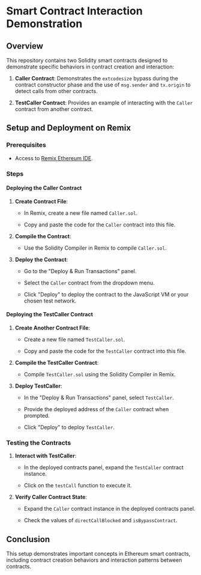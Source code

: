 # Smart Contract Interaction Demonstration

## Overview

This repository contains two Solidity smart contracts designed to demonstrate specific behaviors in contract creation and interaction:

1. **Caller Contract**: Demonstrates the `extcodesize` bypass during the contract constructor phase and the use of `msg.sender` and `tx.origin` to detect calls from other contracts.

2. **TestCaller Contract**: Provides an example of interacting with the `Caller` contract from another contract.

## Setup and Deployment on Remix

### Prerequisites

- Access to [Remix Ethereum IDE](https://remix.ethereum.org/).

### Steps

#### Deploying the Caller Contract

1. **Create Contract File**:

   - In Remix, create a new file named `Caller.sol`.

   - Copy and paste the code for the `Caller` contract into this file.

2. **Compile the Contract**:

   - Use the Solidity Compiler in Remix to compile `Caller.sol`.

3. **Deploy the Contract**:

   - Go to the "Deploy & Run Transactions" panel.

   - Select the `Caller` contract from the dropdown menu.

   - Click "Deploy" to deploy the contract to the JavaScript VM or your chosen test network.

#### Deploying the TestCaller Contract

1. **Create Another Contract File**:

   - Create a new file named `TestCaller.sol`.

   - Copy and paste the code for the `TestCaller` contract into this file.

2. **Compile the TestCaller Contract**:

   - Compile `TestCaller.sol` using the Solidity Compiler in Remix.

3. **Deploy TestCaller**:

   - In the "Deploy & Run Transactions" panel, select `TestCaller`.

   - Provide the deployed address of the `Caller` contract when prompted.

   - Click "Deploy" to deploy `TestCaller`.

### Testing the Contracts

1. **Interact with TestCaller**:

   - In the deployed contracts panel, expand the `TestCaller` contract instance.

   - Click on the `testCall` function to execute it.

2. **Verify Caller Contract State**:

   - Expand the `Caller` contract instance in the deployed contracts panel.

   - Check the values of `directCallBlocked` and `isBypassContract`.

## Conclusion

This setup demonstrates important concepts in Ethereum smart contracts, including contract creation behaviors and interaction patterns between contracts.
